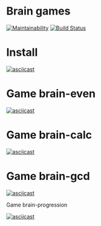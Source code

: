 # Brain games

[![Maintainability](https://api.codeclimate.com/v1/badges/50b00773c2e23e1d7f1c/maintainability)](https://codeclimate.com/github/Bukasik/project-lvl1-s368/maintainability)
[![Build Status](https://travis-ci.org/Bukasik/project-lvl1-s368.svg?branch=master)](https://travis-ci.org/Bukasik/project-lvl1-s368)

# Install
[![asciicast](https://asciinema.org/a/7V86BVXWjfqB2EGOCRDrU7p2V.png)](https://asciinema.org/a/7V86BVXWjfqB2EGOCRDrU7p2V)

# Game brain-even

[![asciicast](https://asciinema.org/a/lRqTNUVBRGRC3VGMx34LlBHVX.png)](https://asciinema.org/a/lRqTNUVBRGRC3VGMx34LlBHVX)

# Game brain-calc

[![asciicast](https://asciinema.org/a/ldGKUPLsB6yknzefzqVks2F9F.png)](https://asciinema.org/a/ldGKUPLsB6yknzefzqVks2F9F)

# Game brain-gcd

[![asciicast](https://asciinema.org/a/Vja9NHmQ5L4MJaRoIGdGRCgKM.png)](https://asciinema.org/a/Vja9NHmQ5L4MJaRoIGdGRCgKM)

Game brain-progression

[![asciicast](https://asciinema.org/a/j5PeZc7VV7G6qyXXtezyaCVXa.png)](https://asciinema.org/a/j5PeZc7VV7G6qyXXtezyaCVXa)
